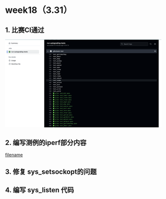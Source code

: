 # week18（3.31）

## 1. 比赛CI通过

![](../../asserts/0331/1.jpg ':class=myImageClass')


## 2. 编写测例的iperf部分内容

[filename](../../asserts/0331/iperf.md ':include :type=code')


## 3. 修复 sys_setsockopt的问题



## 4. 编写 sys_listen 代码

